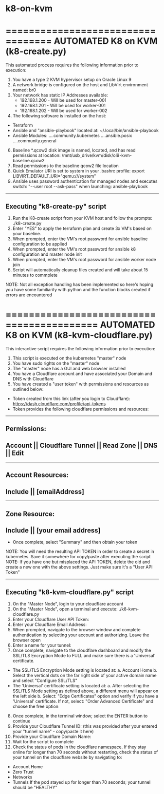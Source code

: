 # k8-on-kvm

==================================
AUTOMATED K8 on KVM (k8-create.py)
==================================
This automated process requires the following information prior to execution:
1) You have a type 2 KVM hypervisor setup on Oracle Linux 9
2) A network bridge is configured on the host and LibVirt environment named: br0
3) Your network has static IP Addresses available:
   - 192.168.1.200 - Will be used for master-001
   - 192.168.1.201 - Will be used for worker-001
   - 192.168.1.202 - Will be used for worker-002
5) The following software is installed on the host:
 - Terraform
 - Ansible and "ansible-playbook" located at: ~/.local/bin/ansible-playbook
 - Ansible Modules:
....community.kubernetes
....ansible.posix
....community.general
6) Baseline *.qcow2 disk image is named, located, and has read permissions at location: /mnt/usb_drive/kvm/disk/ol9-kvm-baseline.qcow2
7) Read permissions to the baseline qcow2 file location
8) Quick Emulator URI is set to system in your .bashrc profile: export LIBVIRT_DEFAULT_URI="qemu:///system"
9) Ansible uses password authentication for managed nodes and executes switch: "--user root --ask-pass" when launching: ansible-playbook

-------------------------------
Executing "k8-create-py" script
-------------------------------
1) Run the K8-create script from your KVM host and follow the prompts:
./k8-create.py
2) Enter "YES" to apply the terraform plan and create 3x VM's based on your baseline.
3) When prompted, enter the VM's root password for ansible baseline configuration to be applied
4) When prompted, enter the VM's root password for ansible k8 configuration and master node init
5) When prompted, enter the VM's root password for ansible worker node join
6) Script will automatically cleanup files created and will take about 15 minutes to commplete

NOTE: Not all exception handling has been implemented so here's hoping you have some familiarity with python and the function blocks created if errors are encountered


==========================================
AUTOMATED K8 on KVM (k8-kvm-cloudflare.py)
==========================================
This interactive script requires the following information prior to execution:
1) This script is executed on the kubernetes "master" node
2) You have sudo rights on the "master" node
3) The "master" node has a GUI and web browser installed
4) You have a Cloudflare account and have associated your Domain and DNS with Cloudflare
5) You have created a "user token" with permissions and resources as outlined below:
 - Token created from this link (after you login to Cloudflare): https://dash.cloudflare.com/profile/api-tokens
 - Token provides the following cloudflare permissions and resources:
------------
Permissions:
-------------------------------------
Account	|| Cloudflare Tunnel	|| Read
Zone	|| DNS			|| Edit
-------------------------------------

-------------------------------------
Account Resources:
-------------------------------------
Include	|| [emailAddress]
-------------------------------------

-------------------------------------
Zone Resource:
-------------------------------------
Include	|| [your email address]
-------------------------------------

 - Once complete, select "Summary" and then obtain your token

NOTE: You will need the resulting API TOKEN in order to create a secret in kubernetes. Save it somewhere for copy/paste after executing the script
NOTE: If you have one but misplaced the API TOKEN, delete the old and create a new one with the above settings. Just make sure it's a "User API Token"


---------------------------------------
Executing "k8-kvm-cloudflare.py" script
---------------------------------------
1) On the "Master Node", login to your cloudflare account
2) On the "Master Node", open a terminal and execute: ./k8-kvm-cloudflare.py
3) Enter your Cloudflare User API Token:
4) Enter your Cloudflare Email Address:
5) When prompted, navigate to the browser window and complete authentication by selecting your account and authorizing. Leave the browser open
6) Enter a name for your tunnel:
7) Once complete, navigate to the cloudflare dashboard and modify the SSL/TLS Encryption Mode to FULL and make sure there is a 'Universal' certificate.
 - The SSL/TLS Encryption Mode setting is located at:
   a. Account Home
   b. Select the vertical dots on the far right side of your active domain name and select "Configure SSL/TLS"
 - The 'Universal' certificate setting is located at:
   a. After selecting the SSL/TLS Mode setting as defined above, a different menu will appear on the left side
   b. Select: "Edge Certificates" option and verify if you have a 'Universal' certificate. If not, select: "Order Advanced Certificate" and choose the free option
8) Once complete, in the terminal window; select the ENTER button to continue
9) Provide your Cloudflare Tunnel ID: (this was provided after your entered your "tunnel name" - copy/paste it here)
10) Provide your Cloudflare Domain Name:
11) Wait for the script to complete
12) Check the status of pods in the cloudflare namespace. If they stay online for longer than 70 seconds without restarting, check the status of your tunnel on the cloudflare website by navigating to:
 - Account Home
 - Zero Trust
 - Networks
 - Tunnels
If the pod stayed up for longer than 70 seconds; your tunnel should be "HEALTHY"
